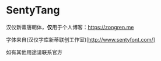 # SentyTang
汉仪新蒂唐朝体，**仅**用于个人博客：https://zongren.me

字体来自(汉仪字库新蒂联创工作室)[http://www.sentyfont.com/]

如有其他用途请联系官方
